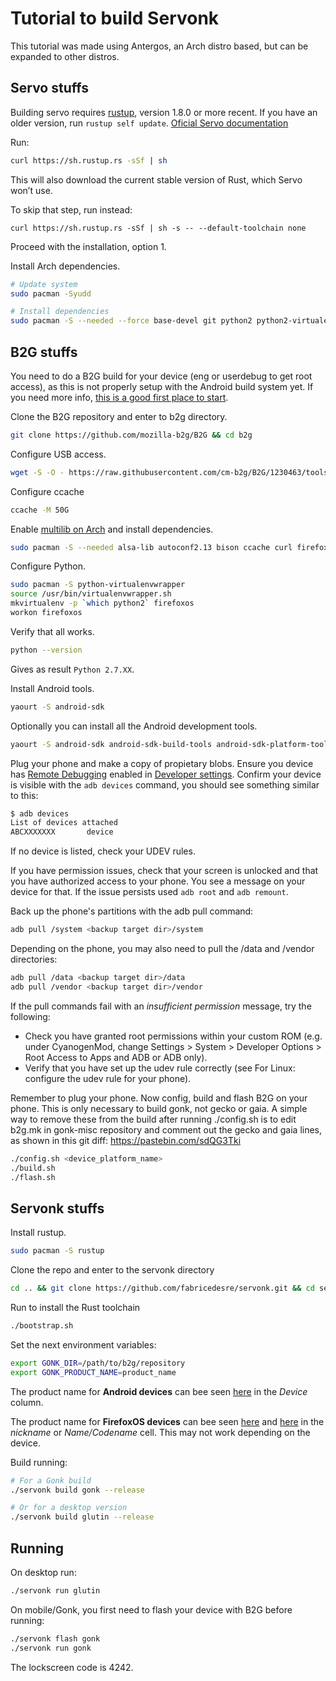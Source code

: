 # Tutorial to build Servonk

This tutorial was made using Antergos, an Arch distro based, but can be expanded to other distros.

## Servo stuffs

Building servo requires [rustup](https://rustup.rs/), version 1.8.0 or more recent.
If you have an older version, run `rustup self update`. [Oficial Servo documentation](https://github.com/servo/servo/blob/master/README.md#setting-up-your-environment)

Run:

```sh
curl https://sh.rustup.rs -sSf | sh
```

This will also download the current stable version of Rust, which Servo won’t use.

To skip that step, run instead:

```
curl https://sh.rustup.rs -sSf | sh -s -- --default-toolchain none
```

Proceed with the installation, option 1.

Install Arch dependencies.

``` sh
# Update system
sudo pacman -Syudd

# Install dependencies
sudo pacman -S --needed --force base-devel git python2 python2-virtualenv python2-pip mesa cmake bzip2 libxmu glu pkg-config ttf-fira-sans harfbuzz ccache clang
```

## B2G stuffs

You need to do a B2G build for your device (eng or userdebug to get root access), as this is not properly setup with the Android build system yet. If you need more info, [this is a good first place to start](https://developer.mozilla.org/en-US/docs/Archive/B2G_OS/B2G_OS_build_prerequisites).

Clone the B2G repository and enter to b2g directory.

```sh
git clone https://github.com/mozilla-b2g/B2G && cd b2g
```

Configure USB access.

```sh
wget -S -O - https://raw.githubusercontent.com/cm-b2g/B2G/1230463/tools/51-android.rules | sudo tee >/dev/null /etc/udev/rules.d/51-android.rules; sudo udevadm control --reload-rules
```

Configure ccache

```sh
ccache -M 50G
```

Enable [multilib on Arch](https://wiki.archlinux.org/index.php/Multilib) and install dependencies.

```sh
sudo pacman -S --needed alsa-lib autoconf2.13 bison ccache curl firefox flex gcc-multilib git gperf libnotify libxt libx11 mesa multilib-devel wget wireless_tools yasm zip lib32-mesa lib32-mesa-libgl lib32-ncurses lib32-readline lib32-zlib lzop
```

Configure Python.

```sh
sudo pacman -S python-virtualenvwrapper
source /usr/bin/virtualenvwrapper.sh
mkvirtualenv -p `which python2` firefoxos
workon firefoxos
```

Verify that all works.

```sh
python --version
```

Gives as result `Python 2.7.XX`.

Install Android tools.

```sh
yaourt -S android-sdk
```

Optionally you can install all the Android development tools.

```sh
yaourt -S android-sdk android-sdk-build-tools android-sdk-platform-tools android-platform
```

Plug your phone and make a copy of propietary blobs. Ensure you device has [Remote Debugging](https://developer.mozilla.org/en-US/docs/Archive/B2G_OS/Debugging/Developer_settings#Remote_debugging) enabled in [Developer settings](https://developer.mozilla.org/en-US/docs/Archive/B2G_OS/Debugging/Developer_settings). Confirm your device is visible with the `adb devices` command, you should see something similar to this:

```sh
$ adb devices
List of devices attached
ABCXXXXXXX       device
```

If no device is listed, check your UDEV rules.

If you have permission issues, check that your screen is unlocked and that you have authorized access to your phone. You see a message on your device for that. If the issue persists used `adb root` and `adb remount`.

Back up the phone's partitions with the adb pull command:

```sh
adb pull /system <backup target dir>/system
```

Depending on the phone, you may also need to pull the /data and /vendor directories:

```sh
adb pull /data <backup target dir>/data
adb pull /vendor <backup target dir>/vendor
```

If the pull commands fail with an _insufficient permission_ message, try the following:

- Check you have granted root permissions within your custom ROM (e.g. under CyanogenMod, change Settings > System > Developer Options > Root Access to Apps and ADB or ADB only).
- Verify that you have set up the udev rule correctly (see For Linux: configure the udev rule for your phone).

Remember to plug your phone. Now config, build and flash B2G on your phone. This is only necessary to build gonk, not gecko or gaia. A simple way to remove these from the build after running ./config.sh is to edit b2g.mk in gonk-misc repository and comment out the gecko and gaia lines, as shown in this git diff: https://pastebin.com/sdQG3Tki

```sh
./config.sh <device_platform_name>
./build.sh
./flash.sh
```

## Servonk stuffs

Install rustup.

```sh
sudo pacman -S rustup
```

Clone the repo and enter to the servonk directory

```sh
cd .. && git clone https://github.com/fabricedesre/servonk.git && cd servonk
```

Run to install the Rust toolchain

```sh
./bootstrap.sh
```

Set the next environment variables:

```sh
export GONK_DIR=/path/to/b2g/repository
export GONK_PRODUCT_NAME=product_name
```

The product name for **Android devices** can bee seen [here](https://support.google.com/googleplay/answer/1727131?hl=en-GB) in the _Device_ column.

The product name for **FirefoxOS devices** can bee seen [here](https://developer.mozilla.org/en-US/docs/Archive/B2G_OS/Building_and_installing_B2G_OS/Compatible_Devices) and [here](https://developer.mozilla.org/en-US/docs/Archive/B2G_OS/Phone_guide/Phone_specs) in the _nickname_ or _Name/Codename_ cell. This may not work depending on the device.

Build running:

```sh
# For a Gonk build
./servonk build gonk --release

# Or for a desktop version
./servonk build glutin --release
```

## Running

On desktop run:

```sh
./servonk run glutin
```

On mobile/Gonk, you first need to flash your device with B2G before running:

```sh
./servonk flash gonk
./servonk run gonk
```

The lockscreen code is 4242.
